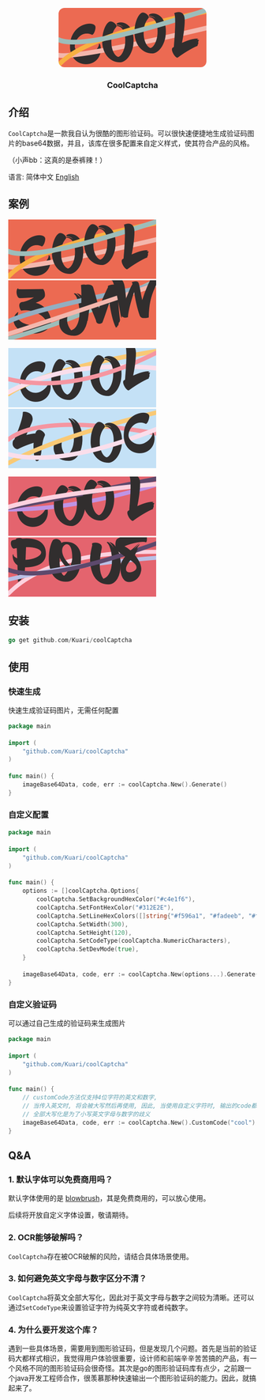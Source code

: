 <p align="center">
<img src="./assets/theme_default_cool.png" alt="logo" width="300" height="120" style="border-radius: 12px;" />
</p>

<h3 align="center">CoolCaptcha</h3>

## 介绍

`CoolCaptcha`是一款我自认为很酷的图形验证码。可以很快速便捷地生成验证码图片的base64数据，并且，该库在很多配置来自定义样式，使其符合产品的风格。

（小声bb：这真的是泰裤辣！）



语言: 简体中文 [English](https://github.com/Kuari/CoolCaptcha)



## 案例

![theme_default_cool](./assets/theme_default_cool.png) ![theme_default_random](./assets/theme_default_random.png)

![theme1_cool](./assets/theme1_cool.png) ![theme1_random](./assets/theme1_random.png)

![theme2_cool](./assets/theme2_cool.png) ![theme2_random](./assets/theme2_random.png)





## 安装

```go
go get github.com/Kuari/coolCaptcha
```



## 使用

### 快速生成

快速生成验证码图片，无需任何配置

```go
package main

import (
	"github.com/Kuari/coolCaptcha"
)

func main() {
	imageBase64Data, code, err := coolCaptcha.New().Generate()
}
```

### 自定义配置

```go
package main

import (
	"github.com/Kuari/coolCaptcha"
)

func main() {
	options := []coolCaptcha.Options{
		coolCaptcha.SetBackgroundHexColor("#c4e1f6"),                            // 设置图片背景色
		coolCaptcha.SetFontHexColor("#312E2E"),                                  // 设置字体颜色
		coolCaptcha.SetLineHexColors([]string{"#f596a1", "#fadeeb", "#f9c975"}), // 设置线条颜色, 会从中随机选择3条, 因此该参数至少设置3个值
		coolCaptcha.SetWidth(300),                                               // 设置图片的宽度
		coolCaptcha.SetHeight(120),                                              // 设置图片的高度
		coolCaptcha.SetCodeType(coolCaptcha.NumericCharacters),                  // 设置验证字符的类型, 有UppercaseEnglishCharacters, NumericCharacters, MixedCharacters三个类型
		coolCaptcha.SetDevMode(true),                                            // 设置开发模块, 适用于开发时将base64数据保存为图片, 便于查看生成效果
	}

	imageBase64Data, code, err := coolCaptcha.New(options...).Generate()
}
```

### 自定义验证码

可以通过自己生成的验证码来生成图片

```go
package main

import (
	"github.com/Kuari/coolCaptcha"
)

func main() {
	// customCode方法仅支持4位字符的英文和数字,
	// 当传入英文时, 将会被大写然后再使用, 因此, 当使用自定义字符时, 输出的code都是大写的, 验证的时候请务必注意
	// 全部大写化是为了小写英文字母与数字的歧义
	imageBase64Data, code, err := coolCaptcha.New().CustomCode("cool").Generate()
}
```



## Q&A

### 1. 默认字体可以免费商用吗？

默认字体使用的是 [blowbrush](https://www.dafont.com/blowbrush.font)，其是免费商用的，可以放心使用。

后续将开放自定义字体设置，敬请期待。

### 2. OCR能够破解吗？

`CoolCaptcha`存在被OCR破解的风险，请结合具体场景使用。

### 3. 如何避免英文字母与数字区分不清？

`CoolCaptcha`将英文全部大写化，因此对于英文字母与数字之间较为清晰。还可以通过`SetCodeType`来设置验证字符为纯英文字符或者纯数字。

### 4. 为什么要开发这个库？

遇到一些具体场景，需要用到图形验证码，但是发现几个问题。首先是当前的验证码大都样式相识，我觉得用户体验很重要，设计师和前端辛辛苦苦搞的产品，有一个风格不同的图形验证码会很奇怪。其次是go的图形验证码库有点少，之前跟一个java开发工程师合作，很羡慕那种快速输出一个图形验证码的能力。因此，就搞起来了。
